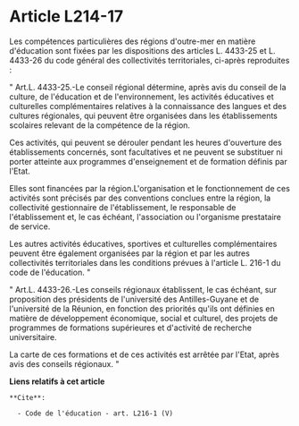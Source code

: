 # Article L214-17

Les compétences particulières des régions d'outre-mer en matière d'éducation sont fixées par les dispositions des articles L.
4433-25 et L. 4433-26 du code général des collectivités territoriales, ci-après reproduites : 

" Art.L. 4433-25.-Le conseil régional détermine, après avis du conseil de la culture, de l'éducation et de l'environnement,
les activités éducatives et culturelles complémentaires relatives à la connaissance des langues et des cultures régionales,
qui peuvent être organisées dans les établissements scolaires relevant de la compétence de la région. 

Ces activités, qui peuvent se dérouler pendant les heures d'ouverture des établissements concernés, sont facultatives et ne
peuvent se substituer ni porter atteinte aux programmes d'enseignement et de formation définis par l'Etat. 

Elles sont financées par la région.L'organisation et le fonctionnement de ces activités sont précisés par des conventions
conclues entre la région, la collectivité gestionnaire de l'établissement, le responsable de l'établissement et, le cas
échéant, l'association ou l'organisme prestataire de service. 

Les autres activités éducatives, sportives et culturelles complémentaires peuvent être également organisées par la région et
par les autres collectivités territoriales dans les conditions prévues à l'article L. 216-1 du code de l'éducation. " 

" Art.L. 4433-26.-Les conseils régionaux établissent, le cas échéant, sur proposition des présidents de l'université des
Antilles-Guyane et de l'université de la Réunion, en fonction des priorités qu'ils ont définies en matière de développement
économique, social et culturel, des projets de programmes de formations supérieures et d'activité de recherche
universitaire. 

La carte de ces formations et de ces activités est arrêtée par l'Etat, après avis des conseils régionaux. "

**Liens relatifs à cet article**

	**Cite**:

	  - Code de l'éducation - art. L216-1 (V)
